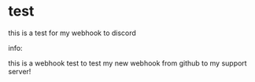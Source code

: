 # test
this is a test for my webhook to discord




info:

   this is a webhook test to test my new webhook from github to my support server!
